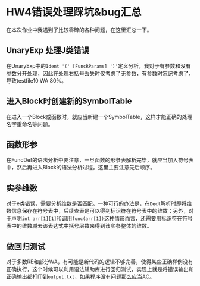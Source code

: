 # HW4错误处理踩坑&bug汇总

在本次作业中我遇到了比较零碎的各种问题，在这里汇总一下。

## UnaryExp 处理J类错误

在UnaryExp中的`Ident '(' [FuncRParams] ')'`定义分析，我对于有参数和没有参数分开处理，因此在处理右括号丢失时仅考虑了无参数，有参数时忘记考虑了，导致testfile10 WA 80%。

## 进入Block时创建新的SymbolTable

在进入一个Block或函数时，就应当新建一个SymbolTable，这样才能正确的处理名字重命名等问题。

## 函数形参

在FuncDef的语法分析中要注意，一旦函数的形参表解析完毕，就应当加入符号表中，然后再进入Block的语法分析过程。这里主要注意先后顺序。

## 实参维数

对于e类错误，需要分析维数是否匹配。一种可行的办法是，在`Decl`解析时即将维数信息保存在符号表中，后续查表是可以得到标识符在符号表中的维数；另外，对于声明`int arr[1][1]`和调用`func(arr[1])`这种情形而言，还需要用标识符在符号表中的维数减去该表达式中括号层数来得到该实参整体的维数。

## 做回归测试

对于多数RE和部分WA，有可能是新代码的逻辑不够完善，使得某些正确样例没有正确执行，这个时候可以利用语法辅助库进行回归测试，实现上就是将错误输出和正确输出都打印到`output.txt`，如果程序没有问题那么应当AC。